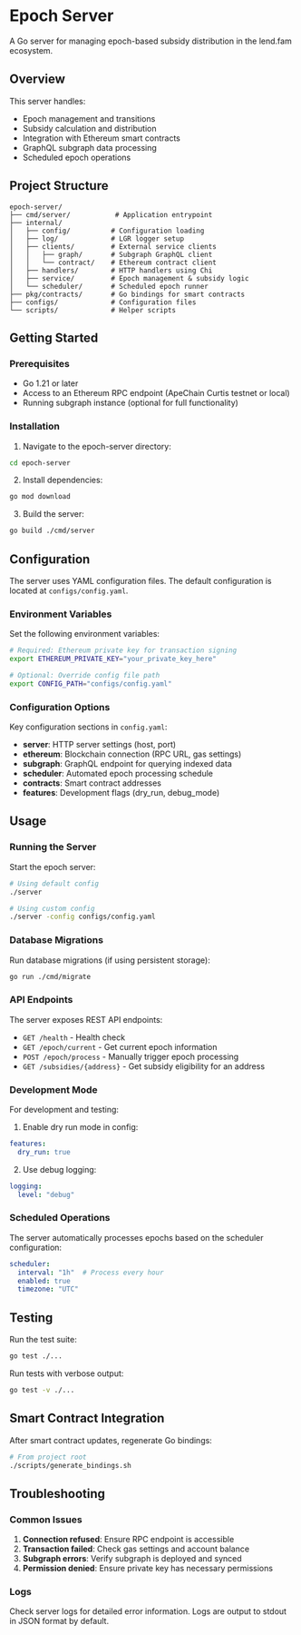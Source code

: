 # Epoch Server

A Go server for managing epoch-based subsidy distribution in the lend.fam ecosystem.

## Overview

This server handles:
- Epoch management and transitions
- Subsidy calculation and distribution
- Integration with Ethereum smart contracts
- GraphQL subgraph data processing
- Scheduled epoch operations

## Project Structure

```
epoch-server/
├── cmd/server/           # Application entrypoint
├── internal/
│   ├── config/          # Configuration loading
│   ├── log/             # LGR logger setup
│   ├── clients/         # External service clients
│   │   ├── graph/       # Subgraph GraphQL client
│   │   └── contract/    # Ethereum contract client
│   ├── handlers/        # HTTP handlers using Chi
│   ├── service/         # Epoch management & subsidy logic
│   └── scheduler/       # Scheduled epoch runner
├── pkg/contracts/       # Go bindings for smart contracts
├── configs/             # Configuration files
└── scripts/             # Helper scripts
```

## Getting Started

### Prerequisites

- Go 1.21 or later
- Access to an Ethereum RPC endpoint (ApeChain Curtis testnet or local)
- Running subgraph instance (optional for full functionality)

### Installation

1. Navigate to the epoch-server directory:
```bash
cd epoch-server
```

2. Install dependencies:
```bash
go mod download
```

3. Build the server:
```bash
go build ./cmd/server
```

## Configuration

The server uses YAML configuration files. The default configuration is located at `configs/config.yaml`.

### Environment Variables

Set the following environment variables:

```bash
# Required: Ethereum private key for transaction signing
export ETHEREUM_PRIVATE_KEY="your_private_key_here"

# Optional: Override config file path
export CONFIG_PATH="configs/config.yaml"
```

### Configuration Options

Key configuration sections in `config.yaml`:

- **server**: HTTP server settings (host, port)
- **ethereum**: Blockchain connection (RPC URL, gas settings)
- **subgraph**: GraphQL endpoint for querying indexed data
- **scheduler**: Automated epoch processing schedule
- **contracts**: Smart contract addresses
- **features**: Development flags (dry_run, debug_mode)

## Usage

### Running the Server

Start the epoch server:

```bash
# Using default config
./server

# Using custom config
./server -config configs/config.yaml
```

### Database Migrations

Run database migrations (if using persistent storage):

```bash
go run ./cmd/migrate
```

### API Endpoints

The server exposes REST API endpoints:

- `GET /health` - Health check
- `GET /epoch/current` - Get current epoch information
- `POST /epoch/process` - Manually trigger epoch processing
- `GET /subsidies/{address}` - Get subsidy eligibility for an address

### Development Mode

For development and testing:

1. Enable dry run mode in config:
```yaml
features:
  dry_run: true
```

2. Use debug logging:
```yaml
logging:
  level: "debug"
```

### Scheduled Operations

The server automatically processes epochs based on the scheduler configuration:

```yaml
scheduler:
  interval: "1h"  # Process every hour
  enabled: true
  timezone: "UTC"
```

## Testing

Run the test suite:

```bash
go test ./...
```

Run tests with verbose output:

```bash
go test -v ./...
```

## Smart Contract Integration

After smart contract updates, regenerate Go bindings:

```bash
# From project root
./scripts/generate_bindings.sh
```

## Troubleshooting

### Common Issues

1. **Connection refused**: Ensure RPC endpoint is accessible
2. **Transaction failed**: Check gas settings and account balance
3. **Subgraph errors**: Verify subgraph is deployed and synced
4. **Permission denied**: Ensure private key has necessary permissions

### Logs

Check server logs for detailed error information. Logs are output to stdout in JSON format by default.